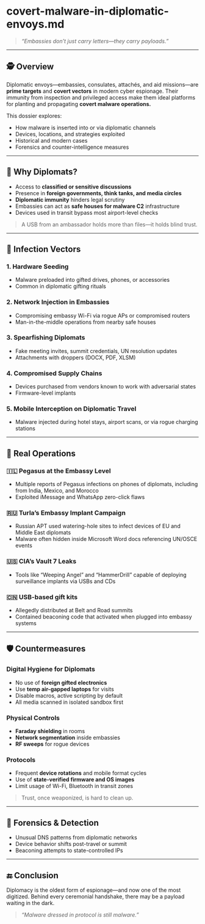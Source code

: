 # covert-malware-in-diplomatic-envoys.md

> *“Embassies don’t just carry letters—they carry payloads.”*

---

## 🕵️ Overview

Diplomatic envoys—embassies, consulates, attachés, and aid missions—are **prime targets** and **covert vectors** in modern cyber espionage. Their immunity from inspection and privileged access make them ideal platforms for planting and propagating **covert malware operations.**

This dossier explores:

* How malware is inserted into or via diplomatic channels
* Devices, locations, and strategies exploited
* Historical and modern cases
* Forensics and counter-intelligence measures

---

## 🎯 Why Diplomats?

* Access to **classified or sensitive discussions**
* Presence in **foreign governments, think tanks, and media circles**
* **Diplomatic immunity** hinders legal scrutiny
* Embassies can act as **safe houses for malware C2** infrastructure
* Devices used in transit bypass most airport-level checks

> A USB from an ambassador holds more than files—it holds blind trust.

---

## 🧠 Infection Vectors

### 1. **Hardware Seeding**

* Malware preloaded into gifted drives, phones, or accessories
* Common in diplomatic gifting rituals

### 2. **Network Injection in Embassies**

* Compromising embassy Wi-Fi via rogue APs or compromised routers
* Man-in-the-middle operations from nearby safe houses

### 3. **Spearfishing Diplomats**

* Fake meeting invites, summit credentials, UN resolution updates
* Attachments with droppers (DOCX, PDF, XLSM)

### 4. **Compromised Supply Chains**

* Devices purchased from vendors known to work with adversarial states
* Firmware-level implants

### 5. **Mobile Interception on Diplomatic Travel**

* Malware injected during hotel stays, airport scans, or via rogue charging stations

---

## 🧪 Real Operations

### 🇮🇱 Pegasus at the Embassy Level

* Multiple reports of Pegasus infections on phones of diplomats, including from India, Mexico, and Morocco
* Exploited iMessage and WhatsApp zero-click flaws

### 🇷🇺 Turla’s Embassy Implant Campaign

* Russian APT used watering-hole sites to infect devices of EU and Middle East diplomats
* Malware often hidden inside Microsoft Word docs referencing UN/OSCE events

### 🇺🇸 CIA’s Vault 7 Leaks

* Tools like “Weeping Angel” and “HammerDrill” capable of deploying surveillance implants via USBs and CDs

### 🇨🇳 USB-based gift kits

* Allegedly distributed at Belt and Road summits
* Contained beaconing code that activated when plugged into embassy systems

---

## 🛡️ Countermeasures

### Digital Hygiene for Diplomats

* No use of **foreign gifted electronics**
* Use **temp air-gapped laptops** for visits
* Disable macros, active scripting by default
* All media scanned in isolated sandbox first

### Physical Controls

* **Faraday shielding** in rooms
* **Network segmentation** inside embassies
* **RF sweeps** for rogue devices

### Protocols

* Frequent **device rotations** and mobile format cycles
* Use of **state-verified firmware and OS images**
* Limit usage of Wi-Fi, Bluetooth in transit zones

> Trust, once weaponized, is hard to clean up.

---

## 🧬 Forensics & Detection

* Unusual DNS patterns from diplomatic networks
* Device behavior shifts post-travel or summit
* Beaconing attempts to state-controlled IPs

---

## 🔚 Conclusion

Diplomacy is the oldest form of espionage—and now one of the most digitized. Behind every ceremonial handshake, there may be a payload waiting in the dark.

> *“Malware dressed in protocol is still malware.”*
